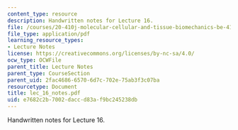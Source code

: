 ```yaml
---
content_type: resource
description: Handwritten notes for Lecture 16.
file: /courses/20-410j-molecular-cellular-and-tissue-biomechanics-be-410j-spring-2003/e7682c2b7002daccd83af9bc245238db_lec_16_notes.pdf
file_type: application/pdf
learning_resource_types:
- Lecture Notes
license: https://creativecommons.org/licenses/by-nc-sa/4.0/
ocw_type: OCWFile
parent_title: Lecture Notes
parent_type: CourseSection
parent_uid: 2fac4686-6570-6d7c-702e-75ab3f3c07ba
resourcetype: Document
title: lec_16_notes.pdf
uid: e7682c2b-7002-dacc-d83a-f9bc245238db
---
```

Handwritten notes for Lecture 16.